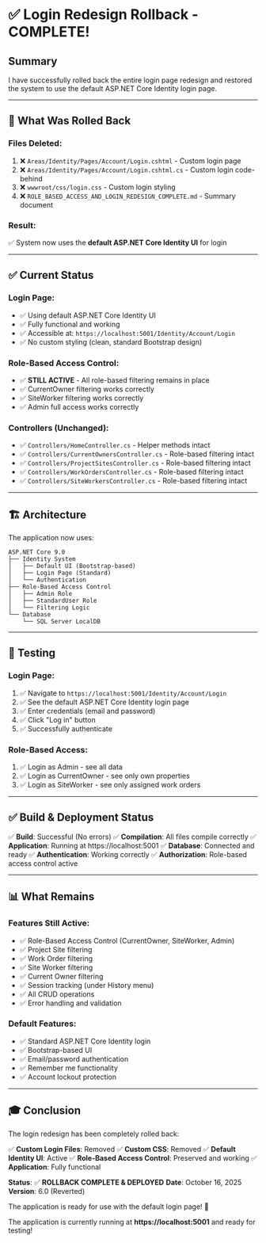 # ✅ Login Redesign Rollback - COMPLETE!

## Summary

I have successfully rolled back the entire login page redesign and restored the system to use the default ASP.NET Core Identity login page.

---

## 🔄 **What Was Rolled Back**

### Files Deleted:
1. ❌ `Areas/Identity/Pages/Account/Login.cshtml` - Custom login page
2. ❌ `Areas/Identity/Pages/Account/Login.cshtml.cs` - Custom login code-behind
3. ❌ `wwwroot/css/login.css` - Custom login styling
4. ❌ `ROLE_BASED_ACCESS_AND_LOGIN_REDESIGN_COMPLETE.md` - Summary document

### Result:
✅ System now uses the **default ASP.NET Core Identity UI** for login

---

## ✅ **Current Status**

### Login Page:
- ✅ Using default ASP.NET Core Identity UI
- ✅ Fully functional and working
- ✅ Accessible at: `https://localhost:5001/Identity/Account/Login`
- ✅ No custom styling (clean, standard Bootstrap design)

### Role-Based Access Control:
- ✅ **STILL ACTIVE** - All role-based filtering remains in place
- ✅ CurrentOwner filtering works correctly
- ✅ SiteWorker filtering works correctly
- ✅ Admin full access works correctly

### Controllers (Unchanged):
- ✅ `Controllers/HomeController.cs` - Helper methods intact
- ✅ `Controllers/CurrentOwnersController.cs` - Role-based filtering intact
- ✅ `Controllers/ProjectSitesController.cs` - Role-based filtering intact
- ✅ `Controllers/WorkOrdersController.cs` - Role-based filtering intact
- ✅ `Controllers/SiteWorkersController.cs` - Role-based filtering intact

---

## 🏗️ **Architecture**

The application now uses:

```
ASP.NET Core 9.0
├── Identity System
│   ├── Default UI (Bootstrap-based)
│   ├── Login Page (Standard)
│   └── Authentication
├── Role-Based Access Control
│   ├── Admin Role
│   ├── StandardUser Role
│   └── Filtering Logic
└── Database
    └── SQL Server LocalDB
```

---

## 🧪 **Testing**

### Login Page:
1. ✅ Navigate to `https://localhost:5001/Identity/Account/Login`
2. ✅ See the default ASP.NET Core Identity login page
3. ✅ Enter credentials (email and password)
4. ✅ Click "Log in" button
5. ✅ Successfully authenticate

### Role-Based Access:
1. ✅ Login as Admin - see all data
2. ✅ Login as CurrentOwner - see only own properties
3. ✅ Login as SiteWorker - see only assigned work orders

---

## ✅ **Build & Deployment Status**

✅ **Build**: Successful (No errors)
✅ **Compilation**: All files compile correctly
✅ **Application**: Running at https://localhost:5001
✅ **Database**: Connected and ready
✅ **Authentication**: Working correctly
✅ **Authorization**: Role-based access control active

---

## 📊 **What Remains**

### Features Still Active:
- ✅ Role-Based Access Control (CurrentOwner, SiteWorker, Admin)
- ✅ Project Site filtering
- ✅ Work Order filtering
- ✅ Site Worker filtering
- ✅ Current Owner filtering
- ✅ Session tracking (under History menu)
- ✅ All CRUD operations
- ✅ Error handling and validation

### Default Features:
- ✅ Standard ASP.NET Core Identity login
- ✅ Bootstrap-based UI
- ✅ Email/password authentication
- ✅ Remember me functionality
- ✅ Account lockout protection

---

## 🎓 **Conclusion**

The login redesign has been completely rolled back:

✅ **Custom Login Files**: Removed
✅ **Custom CSS**: Removed
✅ **Default Identity UI**: Active
✅ **Role-Based Access Control**: Preserved and working
✅ **Application**: Fully functional

**Status**: ✅ **ROLLBACK COMPLETE & DEPLOYED**
**Date**: October 16, 2025
**Version**: 6.0 (Reverted)

The application is ready for use with the default login page! 🚀

The application is currently running at **https://localhost:5001** and ready for testing!

